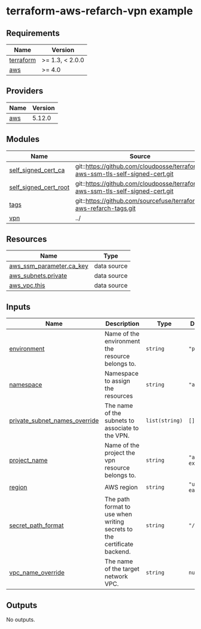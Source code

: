 # terraform-aws-refarch-vpn example

<!-- BEGINNING OF PRE-COMMIT-TERRAFORM DOCS HOOK -->
## Requirements

| Name | Version |
|------|---------|
| <a name="requirement_terraform"></a> [terraform](#requirement\_terraform) | >= 1.3, < 2.0.0 |
| <a name="requirement_aws"></a> [aws](#requirement\_aws) | >= 4.0 |

## Providers

| Name | Version |
|------|---------|
| <a name="provider_aws"></a> [aws](#provider\_aws) | 5.12.0 |

## Modules

| Name | Source | Version |
|------|--------|---------|
| <a name="module_self_signed_cert_ca"></a> [self\_signed\_cert\_ca](#module\_self\_signed\_cert\_ca) | git::https://github.com/cloudposse/terraform-aws-ssm-tls-self-signed-cert.git | 1.3.0 |
| <a name="module_self_signed_cert_root"></a> [self\_signed\_cert\_root](#module\_self\_signed\_cert\_root) | git::https://github.com/cloudposse/terraform-aws-ssm-tls-self-signed-cert.git | 1.3.0 |
| <a name="module_tags"></a> [tags](#module\_tags) | git::https://github.com/sourcefuse/terraform-aws-refarch-tags.git | 1.2.1 |
| <a name="module_vpn"></a> [vpn](#module\_vpn) | ../ | n/a |

## Resources

| Name | Type |
|------|------|
| [aws_ssm_parameter.ca_key](https://registry.terraform.io/providers/hashicorp/aws/latest/docs/data-sources/ssm_parameter) | data source |
| [aws_subnets.private](https://registry.terraform.io/providers/hashicorp/aws/latest/docs/data-sources/subnets) | data source |
| [aws_vpc.this](https://registry.terraform.io/providers/hashicorp/aws/latest/docs/data-sources/vpc) | data source |

## Inputs

| Name | Description | Type | Default | Required |
|------|-------------|------|---------|:--------:|
| <a name="input_environment"></a> [environment](#input\_environment) | Name of the environment the resource belongs to. | `string` | `"poc"` | no |
| <a name="input_namespace"></a> [namespace](#input\_namespace) | Namespace to assign the resources | `string` | `"arc"` | no |
| <a name="input_private_subnet_names_override"></a> [private\_subnet\_names\_override](#input\_private\_subnet\_names\_override) | The name of the subnets to associate to the VPN. | `list(string)` | `[]` | no |
| <a name="input_project_name"></a> [project\_name](#input\_project\_name) | Name of the project the vpn resource belongs to. | `string` | `"arc-example"` | no |
| <a name="input_region"></a> [region](#input\_region) | AWS region | `string` | `"us-east-1"` | no |
| <a name="input_secret_path_format"></a> [secret\_path\_format](#input\_secret\_path\_format) | The path format to use when writing secrets to the certificate backend. | `string` | `"/%s.%s"` | no |
| <a name="input_vpc_name_override"></a> [vpc\_name\_override](#input\_vpc\_name\_override) | The name of the target network VPC. | `string` | `null` | no |

## Outputs

No outputs.
<!-- END OF PRE-COMMIT-TERRAFORM DOCS HOOK -->
